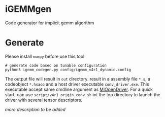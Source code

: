# iGEMMgen

Code generator for implicit gemm algorithm

# Generate
Please install `numpy` before use this tool.
```
# generate code based on tunable configuration
python3 igemm_codegen.py config/igemm_v4r1_dynamic.config
```
The output file will result in `out` directory. result in a assembly file `*.s`, a codeobject `*.hsaco` and a host driver executable `conv_driver.exe`. This executable accept same cmdline argument as [MIOpenDriver](https://rocmsoftwareplatform.github.io/MIOpen/doc/html/driver.html). For a quick start, can use `script/v4r1_origin_conv.sh` int the top directory to launch the driver with several tensor descriptors.

*more description to be added*
